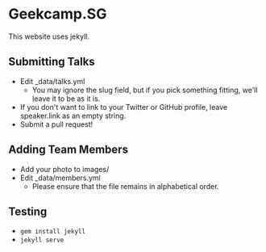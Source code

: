 # Geekcamp.SG

This website uses jekyll.

## Submitting Talks

- Edit \_data/talks.yml
  - You may ignore the slug field, but if you pick something fitting, we'll leave it to be as it is.
- If you don't want to link to your Twitter or GitHub profile, leave speaker.link as an empty string.
- Submit a pull request!

## Adding Team Members

- Add your photo to images/
- Edit \_data/members.yml
  - Please ensure that the file remains in alphabetical order.

## Testing

- `gem install jekyll`
- `jekyll serve`

